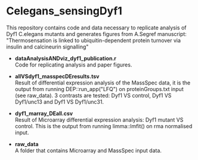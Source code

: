 # Celegans_sensingDyf1
This repository contains code and data necessary to replicate analysis of Dyf1 C.elegans mutants and generates figures from A.Segref manuscript: 
 "Thermosensation is linked to ubiquitin-dependent protein turnover via insulin and calcineurin signalling"

* **dataAnalysisANDviz_dyf1_publication.r** <br />
Code for replicating analysis and paper figures.

* **allVSdyf1_masspecDEresults.tsv**  <br />
Result of differential expression analysis of the MassSpec data, it is the output from running DEP::run_app("LFQ") on proteinGroups.txt input (see raw_data). 3 contrasts are tested: Dyf1 VS control, Dyf1 VS Dyf1/unc13 and Dyf1 VS Dyf1/unc31.

* **dyf1_marray_DEall.csv** <br />
Result of Microarray differential expression analysis: Dyf1 mutant VS control. This is the output from running limma::lmfit() on rma normalised input.

* **raw_data** <br /> 
A folder that contains Microarray and MassSpec input data.

